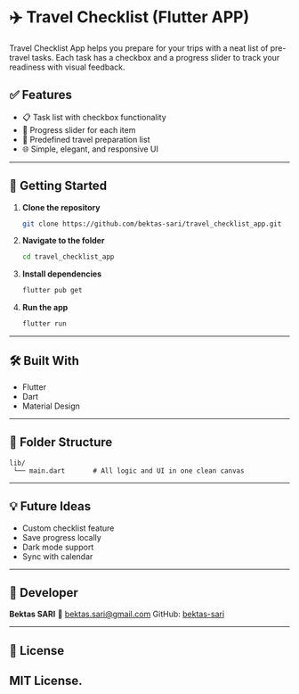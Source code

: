 # ✈️ Travel Checklist  (Flutter APP)

Travel Checklist App helps you prepare for your trips with a neat list of pre-travel tasks. Each task has a checkbox and a progress slider to track your readiness with visual feedback.

## ✅ Features

* 📋 Task list with checkbox functionality
* 🎯 Progress slider for each item
* 🧳 Predefined travel preparation list
* 🌐 Simple, elegant, and responsive UI

---

## 🚀 Getting Started

1. **Clone the repository**

   ```bash
   git clone https://github.com/bektas-sari/travel_checklist_app.git
   ```

2. **Navigate to the folder**

   ```bash
   cd travel_checklist_app
   ```

3. **Install dependencies**

   ```bash
   flutter pub get
   ```

4. **Run the app**

   ```bash
   flutter run
   ```

---

## 🛠️ Built With

* Flutter
* Dart
* Material Design

---

## 📁 Folder Structure

```
lib/
 └── main.dart       # All logic and UI in one clean canvas

```

---

## 💡 Future Ideas

* Custom checklist feature
* Save progress locally
* Dark mode support
* Sync with calendar

---

## 👤 Developer

**Bektas SARI**
📧 [bektas.sari@gmail.com](mailto:bektas.sari@gmail.com)
GitHub: [bektas-sari](https://github.com/bektas-sari)

---

## 📝 License

MIT License. 
---

